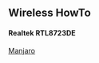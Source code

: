 ## Wireless HowTo
#### Realtek RTL8723DE

[Manjaro](https://forum.manjaro.org/t/solved-how-to-install-wifi-driver-for-realtek-rtl8723de/82712/2)